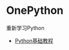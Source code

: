 # OnePython
重新学习Python

* [Python基础教程](https://github.com/smallasa/OnePython/blob/master/Python%E5%9F%BA%E7%A1%80%E6%95%99%E7%A8%8B/Python%E5%9F%BA%E7%A1%80%E6%95%99%E7%A8%8B.md)
